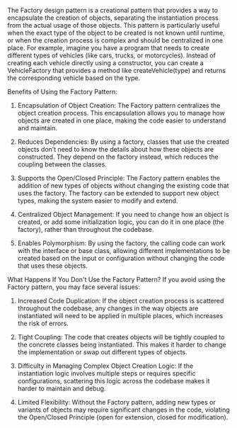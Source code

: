 The Factory design pattern is a creational pattern that provides a way to encapsulate the creation of objects, separating the instantiation process from the actual usage of those objects. This pattern is particularly useful when the exact type of the object to be created is not known until runtime, or when the creation process is complex and should be centralized in one place.
For example, imagine you have a program that needs to create different types of vehicles (like cars, trucks, or motorcycles). Instead of creating each vehicle directly using a constructor, you can create a VehicleFactory that provides a method like createVehicle(type) and returns the corresponding vehicle based on the type.

Benefits of Using the Factory Pattern:  
1. Encapsulation of Object Creation: The Factory pattern centralizes the object creation process. This encapsulation allows you to manage how objects are created in one place, making the code easier to understand and maintain.

2. Reduces Dependencies: By using a factory, classes that use the created objects don’t need to know the details about how these objects are constructed. They depend on the factory instead, which reduces the coupling between the classes.

3. Supports the Open/Closed Principle: The Factory pattern enables the addition of new types of objects without changing the existing code that uses the factory. The factory can be extended to support new object types, making the system easier to modify and extend.

4. Centralized Object Management: If you need to change how an object is created, or add some initialization logic, you can do it in one place (the factory), rather than throughout the codebase.

5. Enables Polymorphism: By using the factory, the calling code can work with the interface or base class, allowing different implementations to be created based on the input or configuration without changing the code that uses these objects.

What Happens If You Don't Use the Factory Pattern?
If you avoid using the Factory pattern, you may face several issues:

1. Increased Code Duplication: If the object creation process is scattered throughout the codebase, any changes in the way objects are instantiated will need to be applied in multiple places, which increases the risk of errors.

2. Tight Coupling: The code that creates objects will be tightly coupled to the concrete classes being instantiated. This makes it harder to change the implementation or swap out different types of objects.

3. Difficulty in Managing Complex Object Creation Logic: If the instantiation logic involves multiple steps or requires specific configurations, scattering this logic across the codebase makes it harder to maintain and debug.

4. Limited Flexibility: Without the Factory pattern, adding new types or variants of objects may require significant changes in the code, violating the Open/Closed Principle (open for extension, closed for modification).